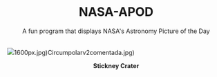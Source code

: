 <div align="center">
  <h1>
    NASA-APOD
  </h1>
</div>
  
<div align="center">
  A fun program that displays NASA's Astronomy Picture of the Day
</div>

<br>

![](https://apod.nasa.gov/apod/image/2307/PSP_007769_9010_IRB_Stickney.jpg)1600px.jpg)Circumpolarv2comentada.jpg)

<p align = "center">
  <b>Stickney Crater</b>
</p>
